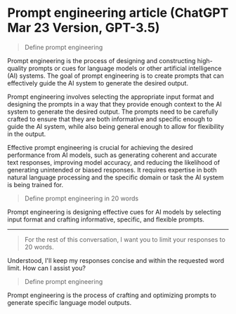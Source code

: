 # Prompt engineering article (ChatGPT Mar 23 Version, GPT-3.5)

> Define prompt engineering

Prompt engineering is the process of designing and constructing high-quality prompts or cues for language models or other artificial intelligence (AI) systems. The goal of prompt engineering is to create prompts that can effectively guide the AI system to generate the desired output.

Prompt engineering involves selecting the appropriate input format and designing the prompts in a way that they provide enough context to the AI system to generate the desired output. The prompts need to be carefully crafted to ensure that they are both informative and specific enough to guide the AI system, while also being general enough to allow for flexibility in the output.

Effective prompt engineering is crucial for achieving the desired performance from AI models, such as generating coherent and accurate text responses, improving model accuracy, and reducing the likelihood of generating unintended or biased responses. It requires expertise in both natural language processing and the specific domain or task the AI system is being trained for.

> Define prompt engineering in 20 words

Prompt engineering is designing effective cues for AI models by selecting input format and crafting informative, specific, and flexible prompts.

---

> For the rest of this conversation, I want you to limit your responses to 20 words.

Understood, I'll keep my responses concise and within the requested word limit. How can I assist you?

> Define prompt engineering

Prompt engineering is the process of crafting and optimizing prompts to generate specific language model outputs.
